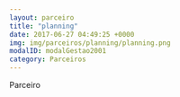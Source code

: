 ```yaml
---
layout: parceiro
title: "planning"
date: 2017-06-27 04:49:25 +0000
img: img/parceiros/planning/planning.png
modalID: modalGestao2001
category: Parceiros
---
```

Parceiro